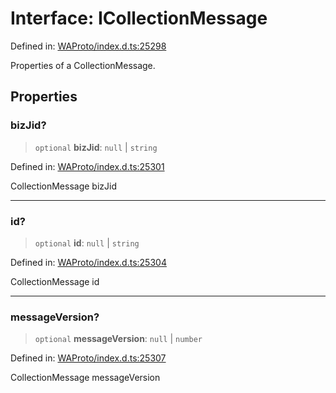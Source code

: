 # Interface: ICollectionMessage

Defined in: [WAProto/index.d.ts:25298](https://github.com/Fokusdotid/bail/blob/cf6cc85134e12081bc635cea02cc0eee74033a81/WAProto/index.d.ts#L25298)

Properties of a CollectionMessage.

## Properties

### bizJid?

> `optional` **bizJid**: `null` \| `string`

Defined in: [WAProto/index.d.ts:25301](https://github.com/Fokusdotid/bail/blob/cf6cc85134e12081bc635cea02cc0eee74033a81/WAProto/index.d.ts#L25301)

CollectionMessage bizJid

***

### id?

> `optional` **id**: `null` \| `string`

Defined in: [WAProto/index.d.ts:25304](https://github.com/Fokusdotid/bail/blob/cf6cc85134e12081bc635cea02cc0eee74033a81/WAProto/index.d.ts#L25304)

CollectionMessage id

***

### messageVersion?

> `optional` **messageVersion**: `null` \| `number`

Defined in: [WAProto/index.d.ts:25307](https://github.com/Fokusdotid/bail/blob/cf6cc85134e12081bc635cea02cc0eee74033a81/WAProto/index.d.ts#L25307)

CollectionMessage messageVersion
